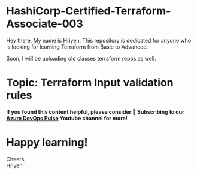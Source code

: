# HashiCorp-Certified-Terraform-Associate-003

Hey there,
My name is Hriyen. This repository is dedicated for anyone who is looking for learning Terraform from Basic to Advanced.

Soon, I will be uploading old classes terraform repos as well.
# Topic: Terraform Input validation rules

**If you found this content helpful, please consider 🔔 Subscribing to our [Azure DevOps Pulse](https://www.youtube.com/@AzureDevOpsPulse) Youtube channel for more!**

# Happy learning!  
 Cheers,  
 Hriyen
